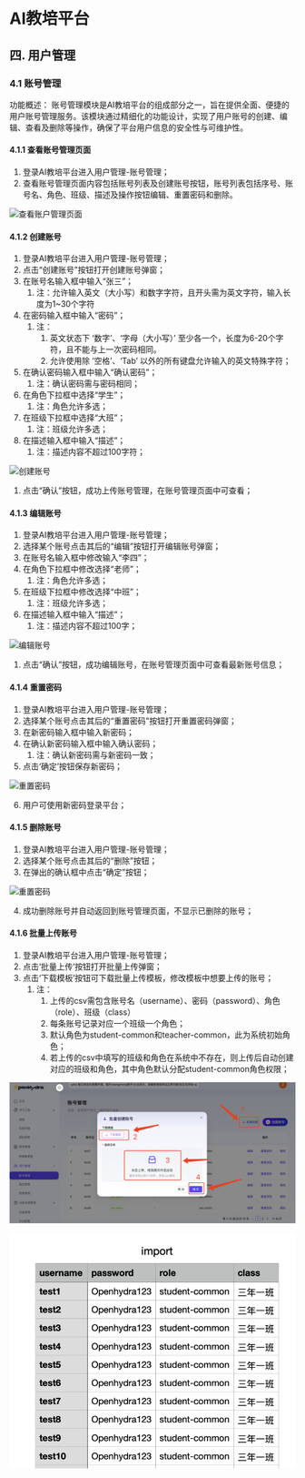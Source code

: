 # AI教培平台
## 四. 用户管理
### 4.1 账号管理
功能概述：
账号管理模块是AI教培平台的组成部分之一，旨在提供全面、便捷的用户账号管理服务。该模块通过精细化的功能设计，实现了用户账号的创建、编辑、查看及删除等操作，确保了平台用户信息的安全性与可维护性。

#### 4.1.1 查看账号管理页面
1. 登录AI教培平台进入用户管理-账号管理；
2. 查看账号管理页面内容包括账号列表及创建账号按钮，账号列表包括序号、账号名、角色、班级、描述及操作按钮编辑、重置密码和删除。

![查看账户管理页面](06-04user/06-04-01account/06-04-01-01accountview.png)

#### 4.1.2 创建账号
1. 登录AI教培平台进入用户管理-账号管理；
2. 点击“创建账号”按钮打开创建账号弹窗；
3. 在账号名输入框中输入“张三”；
   1. 注：允许输入英文（大小写）和数字字符，且开头需为英文字符，输入长度为1~30个字符
4. 在密码输入框中输入“密码”；
   1. 注：
      1. 英文状态下 ‘数字’、‘字母（大小写）’ 至少各一个，长度为6-20个字符，且不能与上一次密码相同。
      2. 允许使用除 ‘空格’、‘Tab’ 以外的所有键盘允许输入的英文特殊字符；
5. 在确认密码输入框中输入“确认密码”；
   1. 注：确认密码需与密码相同；
6. 在角色下拉框中选择“学生”；
   1. 注：角色允许多选；
7. 在班级下拉框中选择“大班”；
   1. 注：班级允许多选；
8. 在描述输入框中输入“描述”；
   1. 注：描述内容不超过100字符；

![创建账号](06-04user/06-04-01account/06-04-01-02createaccount.png)

1.  点击“确认”按钮，成功上传账号管理，在账号管理页面中可查看；
   
#### 4.1.3 编辑账号
1. 登录AI教培平台进入用户管理-账号管理；
2. 选择某个账号点击其后的“编辑”按钮打开编辑账号弹窗；
3. 在账号名输入框中修改输入“李四”；
4. 在角色下拉框中修改选择“老师”；
   1. 注：角色允许多选；
7. 在班级下拉框中修改选择“中班”；
   1. 注：班级允许多选；
5. 在描述输入框中输入“描述”；
   1. 注：描述内容不超过100字；

![编辑账号](06-04user/06-04-01account/06-04-01-03editaccount.png)

1.  点击“确认”按钮，成功编辑账号，在账号管理页面中可查看最新账号信息；

#### 4.1.4 重置密码
1. 登录AI教培平台进入用户管理-账号管理；
2. 选择某个账号点击其后的“重置密码”按钮打开重置密码弹窗；
3. 在新密码输入框中输入新密码；
4. 在确认新密码输入框中输入确认密码；
   1. 注：确认新密码需与新密码一致；
5. 点击‘确定’按钮保存新密码；

![重置密码](06-04user/06-04-01account/06-04-01-04resetpassword.png)

6. 用户可使用新密码登录平台；

#### 4.1.5 删除账号
1. 登录AI教培平台进入用户管理-账号管理；
2. 选择某个账号点击其后的“删除”按钮；
3. 在弹出的确认框中点击“确定”按钮；

![重置密码](06-04user/06-04-01account/06-04-01-05deleteaccount.png)

4. 成功删除账号并自动返回到账号管理页面，不显示已删除的账号；

#### 4.1.6 批量上传账号
1. 登录AI教培平台进入用户管理-账号管理；
2. 点击‘批量上传’按钮打开批量上传弹窗；
3. 点击‘下载模板’按钮可下载批量上传模板，修改模板中想要上传的账号；
   1. 注：
      1. 上传的csv需包含账号名（username）、密码（password）、角色（role）、班级（class）
      2. 每条账号记录对应一个班级一个角色；
      3. 默认角色为student-common和teacher-common，此为系统初始角色；
      4. 若上传的csv中填写的班级和角色在系统中不存在，则上传后自动创建对应的班级和角色，其中角色默认分配student-common角色权限；

![批量上传](06-04user/06-04-01account/06-04-01-06batchupload.png)

![上传模板](06-04user/06-04-01account/06-04-01-07excel.png)
